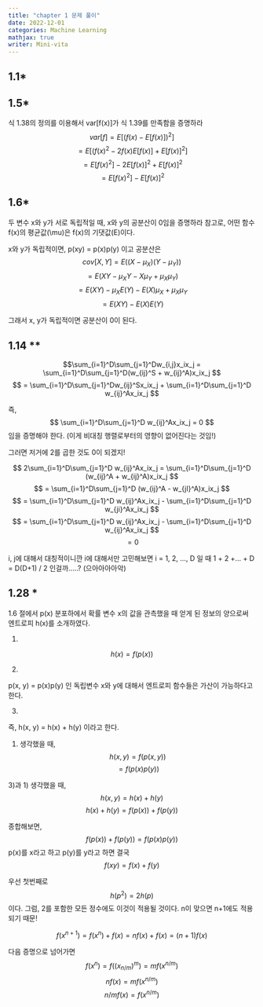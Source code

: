 ```yaml
---
title: "chapter 1 문제 풀이"
date: 2022-12-01
categories: Machine Learning
mathjax: true
writer: Mini-vita
---
```

## 1.1*

## 1.5* 
식 1.38의 정의를 이용해서 var[f(x)]가 식 1.39를 만족함을 증명하라
$$var[f] = E[(f(x) - E[f(x)])^2] $$
$$       = E[(f(x)^2 - 2f(x)E[f(x)] + E[f(x)]^2] $$
$$       = E[f(x)^2] - 2E[f(x)]^2 + E[f(x)]^2 $$
$$       = E[f(x)^2] - E[f(x)]^2 $$


## 1.6* 
두 변수 x와 y가 서로 독립적일 때, x와 y의 공분산이 0임을 증명하라
참고로, 어떤 함수 f(x)의 평균값(\mu)은 f(x)의 기댓값(E)이다.

x와 y가 독립적이면, p(xy) = p(x)p(y) 이고
공분산은
$$cov[X, Y] = E((X - \mu_X)(Y - \mu_Y)) $$
$$          = E(XY - \mu_XY - X\mu_Y + \mu_X\mu_Y) $$
$$          = E(XY) - \mu_XE(Y) - E(X)\mu_X + \mu_X\mu_Y $$
$$          = E(XY) - E(X)E(Y) $$

그래서 x, y가 독립적이면 공분산이 0이 된다. 


## 1.14 **
$$\sum_{i=1}^D\sum_{j=1}^Dw_{i,j}x_ix_j = \sum_{i=1}^D\sum_{j=1}^D(w_{ij}^S + w_{ij}^A)x_ix_j $$
$$                                      = \sum_{i=1}^D\sum_{j=1}^Dw_{ij}^Sx_ix_j + \sum_{i=1}^D\sum_{j=1}^D w_{ij}^Ax_ix_j $$

즉, 
$$ \sum_{i=1}^D\sum_{j=1}^D w_{ij}^Ax_ix_j = 0 $$
임을 증명해야 한다. (이게 비대칭 행렬로부터의 영향이 없어진다는 것임!)

그러면 저거에 2를 곱한 것도 0이 되겠지! 

$$ 2\sum_{i=1}^D\sum_{j=1}^D w_{ij}^Ax_ix_j = \sum_{i=1}^D\sum_{j=1}^D (w_{ij}^A + w_{ij}^A)x_ix_j $$
$$                                          = \sum_{i=1}^D\sum_{j=1}^D (w_{ij}^A - w_{jI}^A)x_ix_j $$
$$                                          = \sum_{i=1}^D\sum_{j=1}^D w_{ij}^Ax_ix_j - \sum_{i=1}^D\sum_{j=1}^D w_{ji}^Ax_ix_j $$
$$                                          = \sum_{i=1}^D\sum_{j=1}^D w_{ij}^Ax_ix_j - \sum_{i=1}^D\sum_{j=1}^D w_{ij}^Ax_ix_j $$
$$                                          = 0 $$

i, j에 대해서 대칭적이니깐 i에 대해서만 고민해보면
i = 1, 2, ..., D 일 때
1 + 2 +... + D = D(D+1) / 2
인걸까.....? (으아아아아악)


## 1.28 *
1.6 절에서 p(x) 분포하에서 확률 변수 x의 값을 관측했을 때 얻게 된 정보의 양으로써 엔트로피 h(x)를 소개하였다.

1)
$$ h(x) = f(p(x)) $$


2)
p(x, y) = p(x)p(y) 인 독립변수 x와 y에 대해서 엔트로피 함수들은 가산이 가능하다고 한다. 


3)
즉, h(x, y) = h(x) + h(y) 이라고 한다. 

1) 생각했을 때, 
$$ h(x, y) = f(p(x, y)) $$
$$         = f(p(x)p(y)) $$

3)과 1) 생각했을 때, 
$$ h(x, y) = h(x) + h(y) $$
$$ h(x) + h(y) = f(p(x)) + f(p(y)) $$

종합해보면,
$$ f(p(x)) + f(p(y)) = f(p(x)p(y)) $$
p(x)를 x라고 하고 p(y)를 y라고 하면 결국
$$ f(xy) = f(x) + f(y) $$

우선 첫번째로
$$ h(p^2) = 2h(p) $$ 
이다. 
그럼, 2를 포함한 모든 정수에도 이것이 적용될 것이다. 
n이 맞으면 n+1에도 적용되기 때문! 

$$ f(x^{n+1}) = f(x^n) + f(x) = nf(x) + f(x) = (n+1)f(x) $$

다음 증명으로 넘어가면
$$f(x^n) = f((x_{n/m})^m) = mf(x^{n/m}) $$
$$nf(x) = mf(x^{n/m}) $$
$$n/mf(x) = f(x^{n/m}) $$




